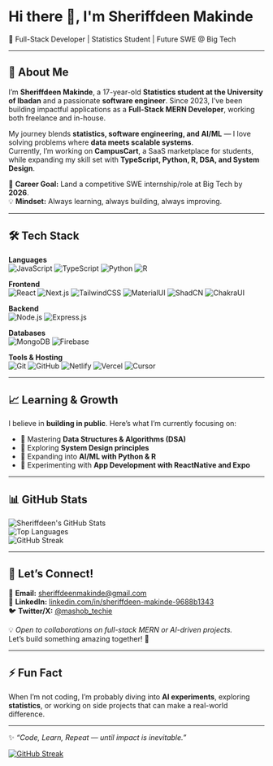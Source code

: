 # Hi there 👋, I'm Sheriffdeen Makinde  
🚀 Full-Stack Developer | Statistics Student | Future SWE @ Big Tech  

---

## 🌟 About Me  
I’m **Sheriffdeen Makinde**, a 17-year-old **Statistics student at the University of Ibadan** and a passionate **software engineer**. Since 2023, I’ve been building impactful applications as a **Full-Stack MERN Developer**, working both freelance and in-house.  

My journey blends **statistics, software engineering, and AI/ML** — I love solving problems where **data meets scalable systems**.  
Currently, I’m working on **CampusCart**, a SaaS marketplace for students, while expanding my skill set with **TypeScript, Python, R, DSA, and System Design**.  

🎯 **Career Goal:** Land a competitive SWE internship/role at Big Tech by **2026**.  
💡 **Mindset:** Always learning, always building, always improving.  

---

## 🛠️ Tech Stack  

**Languages**  
![JavaScript](https://img.shields.io/badge/JavaScript-F7DF1E?logo=javascript&logoColor=black)
![TypeScript](https://img.shields.io/badge/TypeScript-3178C6?logo=typescript&logoColor=white)
![Python](https://img.shields.io/badge/Python-3776AB?logo=python&logoColor=white)
![R](https://img.shields.io/badge/R-276DC3?logo=r&logoColor=white)

**Frontend**  
![React](https://img.shields.io/badge/React-20232A?logo=react&logoColor=61DAFB)
![Next.js](https://img.shields.io/badge/Next.js-000000?logo=nextdotjs&logoColor=white)
![TailwindCSS](https://img.shields.io/badge/Tailwind_CSS-38B2AC?logo=tailwind-css&logoColor=white)
![MaterialUI](https://img.shields.io/badge/Material_UI-007FFF?logo=mui&logoColor=white)
![ShadCN](https://img.shields.io/badge/ShadCN-000000?logo=vercel&logoColor=white)
![ChakraUI](https://img.shields.io/badge/Chakra_UI-319795?logo=chakra-ui&logoColor=white)

**Backend**  
![Node.js](https://img.shields.io/badge/Node.js-43853D?logo=node-dot-js&logoColor=white)
![Express.js](https://img.shields.io/badge/Express.js-000000?logo=express&logoColor=white)

**Databases**  
![MongoDB](https://img.shields.io/badge/MongoDB-47A248?logo=mongodb&logoColor=white)
![Firebase](https://img.shields.io/badge/Firebase-FFCA28?logo=firebase&logoColor=black)

**Tools & Hosting**  
![Git](https://img.shields.io/badge/Git-F05032?logo=git&logoColor=white)
![GitHub](https://img.shields.io/badge/GitHub-181717?logo=github&logoColor=white)
![Netlify](https://img.shields.io/badge/Netlify-00C7B7?logo=netlify&logoColor=white)
![Vercel](https://img.shields.io/badge/Vercel-000000?logo=vercel&logoColor=white)
![Cursor](https://img.shields.io/badge/Cursor-1F1F1F?logo=visualstudiocode&logoColor=white)

---

## 📈 Learning & Growth  
I believe in **building in public**. Here’s what I’m currently focusing on:  
- 🔹 Mastering **Data Structures & Algorithms (DSA)**  
- 🔹 Exploring **System Design principles**  
- 🔹 Expanding into **AI/ML with Python & R**  
- 🔹 Experimenting with **App Development with ReactNative and Expo**  

 

---

## 📊 GitHub Stats  

![Sheriffdeen's GitHub Stats](https://github-readme-stats.vercel.app/api?username=MashobTechie&show_icons=true&theme=radical)  
![Top Languages](https://github-readme-stats.vercel.app/api/top-langs/?username=MashobTechie&layout=compact&theme=radical)  
![GitHub Streak](https://github-readme-streak-stats.herokuapp.com/?user=MashobTechie&theme=radical)  

---

## 🤝 Let’s Connect!  
📧 **Email:** [sheriffdeenmakinde@gmail.com](mailto:sheriffdeenmakinde@gmail.com)  
💼 **LinkedIn:** [linkedin.com/in/sheriffdeen-makinde-9688b1343](https://www.linkedin.com/in/sheriffdeen-makinde-9688b1343/)  
🐦 **Twitter/X:** [@mashob_techie](https://x.com/mashob_techie)  

💡 *Open to collaborations on full-stack MERN or AI-driven projects.*  
Let’s build something amazing together! 🚀  

---

## ⚡ Fun Fact  
When I’m not coding, I’m probably diving into **AI experiments**, exploring **statistics**, or working on side projects that can make a real-world difference.  

---

✨ *“Code, Learn, Repeat — until impact is inevitable.”*  




[![GitHub Streak](https://streak-stats.demolab.com/?user=MashobTechie)](https://git.io/streak-stats)
